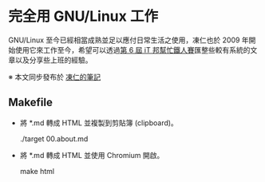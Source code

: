 # 完全用 GNU/Linux 工作

GNU/Linux 至今已經相當成熟並足以應付日常生活之使用，凍仁也於 2009 年開始使用它來工作至今，希望可以透過[第 6 屆 iT 邦幫忙鐵人賽](http://ithelp.ithome.com.tw/ironman6/player/chusiang/tech/1)匯整些較有系統的文章以及分享些上班的經驗。 

※ 本文同步發布於 [凍仁的筆記](http://note.drx.tw/2013/09/working-on-gnu-linux.html)


## Makefile

- 將 *.md 轉成 HTML 並複製到剪貼簿 (clipboard)。

	./target 00.about.md

- 將 *.md 轉成 HTML 並使用 Chromium 開啟。

	make html

